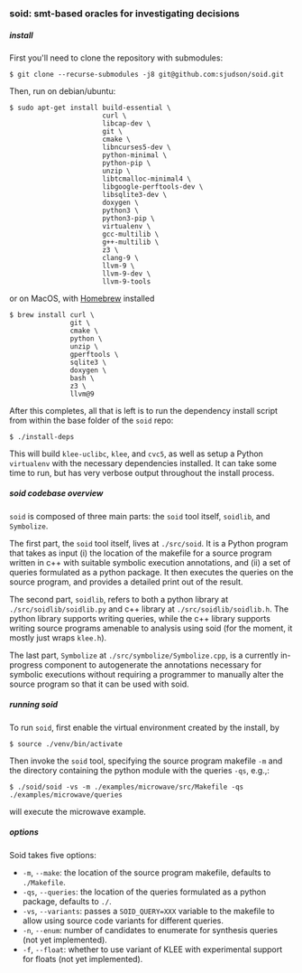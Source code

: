 ### soid: smt-based oracles for investigating decisions

##### install

First you'll need to clone the repository with submodules:
```shell
$ git clone --recurse-submodules -j8 git@github.com:sjudson/soid.git
```

Then, run on debian/ubuntu:
```shell
$ sudo apt-get install build-essential \
                       curl \
                       libcap-dev \
                       git \
                       cmake \
                       libncurses5-dev \
                       python-minimal \
                       python-pip \
                       unzip \
                       libtcmalloc-minimal4 \
                       libgoogle-perftools-dev \
                       libsqlite3-dev \
                       doxygen \
                       python3 \
                       python3-pip \
                       virtualenv \
                       gcc-multilib \
                       g++-multilib \
                       z3 \
                       clang-9 \
                       llvm-9 \
                       llvm-9-dev \
                       llvm-9-tools
```
or on MacOS, with [Homebrew](https://brew.sh/) installed
```shell
$ brew install curl \
               git \
               cmake \
               python \
               unzip \
               gperftools \
               sqlite3 \
               doxygen \
               bash \
               z3 \
               llvm@9
```
After this completes, all that is left is to run the dependency install script from within the base folder of the `soid` repo:
```
$ ./install-deps
```
This will build `klee-uclibc`, `klee`, and `cvc5`, as well as setup a Python `virtualenv` with the necessary dependencies installed. It can take some time to run, but has very verbose output throughout the install process.

##### soid codebase overview

`soid` is composed of three main parts: the `soid` tool itself, `soidlib`, and `Symbolize`.

The first part, the `soid` tool itself, lives at `./src/soid`. It is a Python program that takes as input (i) the location of the makefile for a source program written in c++ with suitable symbolic execution annotations, and (ii) a set of queries formulated as a python package. It then executes the queries on the source program, and provides a detailed print out of the result.

The second part, `soidlib`, refers to both a python library at `./src/soidlib/soidlib.py` and c++ library at `./src/soidlib/soidlib.h`. The python library supports writing queries, while the c++ library supports writing source programs amenable to analysis using soid (for the moment, it mostly just wraps `klee.h`).

The last part, `Symbolize` at `./src/symbolize/Symbolize.cpp`, is a currently in-progress component to autogenerate the annotations necessary for symbolic executions without requiring a programmer to manually alter the source program so that it can be used with soid.

##### running soid

To run `soid`, first enable the virtual environment created by the install, by
```
$ source ./venv/bin/activate
```
Then invoke the `soid` tool, specifying the source program makefile `-m` and the directory containing the python module with the queries `-qs`, e.g.,:
```
$ ./soid/soid -vs -m ./examples/microwave/src/Makefile -qs ./examples/microwave/queries
```
will execute the microwave example.

##### options

Soid takes five options:

- `-m`, `--make`: the location of the source program makefile, defaults to `./Makefile`.
- `-qs`, `--queries`: the location of the queries formulated as a python package, defaults to `./`.
- `-vs`, `--variants`: passes a `SOID_QUERY=XXX` variable to the makefile to allow using source code variants for different queries.
- `-n`, `--enum`: number of candidates to enumerate for synthesis queries (not yet implemented).
- `-f`, `--float`: whether to use variant of KLEE with experimental support for floats (not yet implemented).